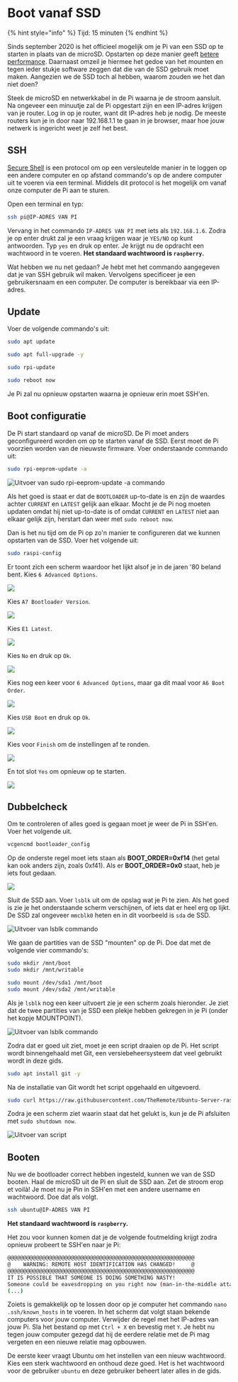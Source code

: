 # Boot vanaf SSD

{% hint style="info" %}
Tijd: 15 minuten
{% endhint %}

Sinds september 2020 is het officieel mogelijk om je Pi van een SSD op te starten in plaats van de microSD. Opstarten op deze manier geeft [betere performance](https://www.tomshardware.com/news/raspberry-pi-4-ssd-test,39811.html). Daarnaast omzeil je hiermee het gedoe van het mounten en tegen ieder stukje software zeggen dat die van de SSD gebruik moet maken. Aangezien we de SSD toch al hebben, waarom zouden we het dan niet doen?

Steek de microSD en netwerkkabel in de Pi waarna je de stroom aansluit. Na ongeveer een minuutje zal de Pi opgestart zijn en een IP-adres krijgen van je router. Log in op je router, want dit IP-adres heb je nodig. De meeste routers kun je in door naar 192.168.1.1 te gaan in je browser, maar hoe jouw netwerk is ingericht weet je zelf het best.

## SSH

[Secure Shell](https://nl.wikipedia.org/wiki/Secure_Shell) is een protocol om op een versleutelde manier in te loggen op een andere computer en op afstand commando's op de andere computer uit te voeren via een terminal. Middels dit protocol is het mogelijk om vanaf onze computer de Pi aan te sturen.

Open een terminal en typ:

```bash
ssh pi@IP-ADRES VAN PI
```

Vervang in het commando `IP-ADRES VAN PI` met iets als `192.168.1.6`. Zodra je op enter drukt zal je een vraag krijgen waar je `YES/NO` op kunt antwoorden. Typ `yes` en druk op enter. Je krijgt nu de opdracht een wachtwoord in te voeren. **Het standaard wachtwoord is `raspberry`.**

Wat hebben we nu net gedaan? Je hebt met het commando aangegeven dat je van SSH gebruik wil maken. Vervolgens specificeer je een gebruikersnaam en een computer. De computer is bereikbaar via een IP-adres.

## Update

Voer de volgende commando's uit:

```bash
sudo apt update
```

```bash
sudo apt full-upgrade -y
```

```bash
sudo rpi-update
```

```bash
sudo reboot now
```

Je Pi zal nu opnieuw opstarten waarna je opnieuw erin moet SSH'en.

## Boot configuratie

De Pi start standaard op vanaf de microSD. De Pi moet anders geconfigureerd worden om op te starten vanaf de SSD. Eerst moet de Pi voorzien worden van de nieuwste firmware. Voer onderstaande commando uit:

```bash
sudo rpi-eeprom-update -a
```

![Uitvoer van `sudo rpi-eeprom-update -a` commando](../.gitbook/assets/bootfromssd.png)

Als het goed is staat er dat de `BOOTLOADER` up-to-date is en zijn de waardes achter `CURRENT` en `LATEST` gelijk aan elkaar. Mocht je de Pi nog moeten updaten omdat hij niet up-to-date is of omdat `CURRENT` en `LATEST` niet aan elkaar gelijk zijn, herstart dan weer met `sudo reboot now`.

Dan is het nu tijd om de Pi op zo'n manier te configureren dat we kunnen opstarten van de SSD. Voer het volgende uit:

```bash
sudo raspi-config
```

Er toont zich een scherm waardoor het lijkt alsof je in de jaren '80 beland bent. Kies `6 Advanced Options`.

![](../.gitbook/assets/6-advancedoptions.png)

Kies `A7 Bootloader Version`.

![](../.gitbook/assets/a7-bootversion.png)

Kies `E1 Latest`.

![](../.gitbook/assets/e1-latest.png)

Kies `No` en druk op `Ok`.

![](../.gitbook/assets/nope.png)

Kies nog een keer voor `6 Advanced Options`, maar ga dit maal voor `A6 Boot Order`.

![](../.gitbook/assets/a6-bootorder.png)

Kies `USB Boot` en druk op `Ok`.

![](../.gitbook/assets/usbboot.png)

Kies voor `Finish` om de instellingen af te ronden.

![](../.gitbook/assets/finish.png)

En tot slot `Yes` om opnieuw op te starten.

![](../.gitbook/assets/reboot.png)

## Dubbelcheck

Om te controleren of alles goed is gegaan moet je weer de Pi in SSH'en. Voer het volgende uit.

```bash
vcgencmd bootloader_config
```

Op de onderste regel moet iets staan als **BOOT\_ORDER=0xf14** (het getal kan ook anders zijn, zoals 0xf41). Als er **BOOT\_ORDER=0x0** staat, heb je iets fout gedaan.

![](../.gitbook/assets/check.png)

Sluit de SSD aan. Voer `lsblk` uit om de opslag wat je Pi te zien. Als het goed is zie je het onderstaande scherm verschijnen, of iets dat er heel erg op lijkt. De SSD zal ongeveer `mmcblk0` heten en in dit voorbeeld is `sda` de SSD.

![Uitvoer van `lsblk` commando](../.gitbook/assets/lsblk.png)

We gaan de partities van de SSD "mounten" op de Pi. Doe dat met de volgende vier commando's:

```bash
sudo mkdir /mnt/boot
sudo mkdir /mnt/writable

sudo mount /dev/sda1 /mnt/boot
sudo mount /dev/sda2 /mnt/writable
```

Als je `lsblk` nog een keer uitvoert zie je een scherm zoals hieronder. Je ziet dat de twee partities van je SSD een plekje hebben gekregen in je Pi (onder het kopje MOUNTPOINT).

![Uitvoer van `lsblk` commando](../.gitbook/assets/mounted.png)

Zodra dat er goed uit ziet, moet je een script draaien op de Pi. Het script wordt binnengehaald met Git, een versiebeheersysteem dat veel gebruikt wordt in deze gids.

```bash
sudo apt install git -y
```

Na de installatie van Git wordt het script opgehaald en uitgevoerd.

```bash
sudo curl https://raw.githubusercontent.com/TheRemote/Ubuntu-Server-raspi4-unofficial/master/BootFix.sh | sudo bash
```

Zodra je een scherm ziet waarin staat dat het gelukt is, kun je de Pi afsluiten met `sudo shutdown now`.

![Uitvoer van script](../.gitbook/assets/script.png)
## Booten

Nu we de bootloader correct hebben ingesteld, kunnen we van de SSD booten. Haal de microSD uit de Pi en sluit de SSD aan. Zet de stroom erop et voilà! Je moet nu je Pin in SSH'en met een andere username en wachtwoord. Doe dat als volgt.

```bash
ssh ubuntu@IP-ADRES VAN PI
```

**Het standaard wachtwoord is `raspberry`.**

Het zou voor kunnen komen dat je de volgende foutmelding krijgt zodra opnieuw probeert te SSH'en naar je Pi:

```bash
@@@@@@@@@@@@@@@@@@@@@@@@@@@@@@@@@@@@@@@@@@@@@@@@@@@@@@@@@@@
@    WARNING: REMOTE HOST IDENTIFICATION HAS CHANGED!     @
@@@@@@@@@@@@@@@@@@@@@@@@@@@@@@@@@@@@@@@@@@@@@@@@@@@@@@@@@@@
IT IS POSSIBLE THAT SOMEONE IS DOING SOMETHING NASTY!
Someone could be eavesdropping on you right now (man-in-the-middle attack)!
(...)
```

Zoiets is gemakkelijk op te lossen door op je computer het commando `nano .ssh/known_hosts` in te voeren. In het scherm dat volgt staan bekende computers voor jouw computer. Verwijder de regel met het IP-adres van jouw Pi. Sla het bestand op met `Ctrl + X` en bevestig met `Y`. Je hebt nu tegen jouw computer gezegd dat hij de eerdere relatie met de Pi mag vergeten en een nieuwe relatie mag opbouwen.

De eerste keer vraagt Ubuntu om het instellen van een nieuw wachtwoord. Kies een sterk wachtwoord en onthoud deze goed. Het is het wachtwoord voor de gebruiker `ubuntu` en deze gebruiker beheert later alles in de gids.

